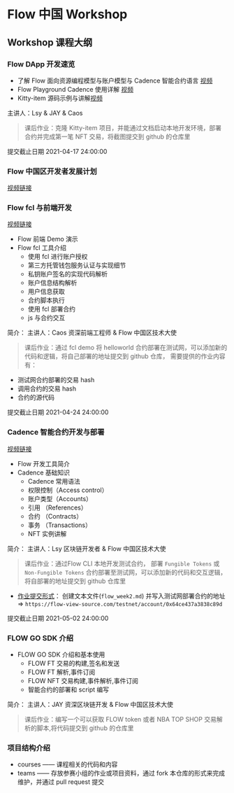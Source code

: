 # Flow 中国 Workshop

## Workshop 课程大纲

### Flow DApp 开发速览

- 了解 Flow 面向资源编程模型与账户模型与 Cadence 智能合约语言 [视频](https://www.bilibili.com/video/BV1n84y1F78J)
- Flow Playground Cadence 使用详解 [视频](https://www.bilibili.com/video/BV12v411774U)
- Kitty-item 源码示例与讲解[视频](https://www.bilibili.com/video/BV1g84y1F7Py)

主讲人：Lsy & JAY & Caos

> 课后作业：克隆 Kitty-item 项目，并能通过文档启动本地开发环境，部署合约并完成第一笔 NFT 交易，将截图提交到 github 的仓库里

提交截止日期 2021-04-17 24:00:00

### Flow 中国区开发者发展计划

[视频链接](https://www.bilibili.com/video/BV1864y1i7s3)

### Flow fcl 与前端开发
[视频链接](https://www.bilibili.com/video/BV18y4y147BM)

- Flow 前端 Demo 演示
- Flow fcl 工具介绍
  - 使用 fcl 进行账户授权
  - 第三方托管钱包服务认证与实现细节
  - 私钥账户签名的实现代码解析
  - 账户信息结构解析
  - 用户信息获取
  - 合约脚本执行
  - 使用 fcl 部署合约
  - js 与合约交互

简介：
主讲人：Caos
资深前端工程师 & Flow 中国区技术大使

> 课后作业：通过 fcl demo 将 helloworld 合约部署在测试网，可以添加新的代码和逻辑，将自己部署的地址提交到 github 仓库，
需要提供的作业内容有：
- 测试网合约部署的交易 hash
- 调用合约的交易 hash 
- 合约的源代码

提交截止日期 2021-04-24 24:00:00

### Cadence 智能合约开发与部署
[视频链接](https://www.bilibili.com/video/BV1VZ4y1F7g2)

- Flow 开发工具简介
- Cadence 基础知识
  - Cadence 常用语法
  - 权限控制（Access control）
  - 账户类型（Accounts）
  - 引用 （References）
  - 合约 （Contracts）
  - 事务 （Transactions）
  - NFT 实例讲解

简介：
主讲人：Lsy
区块链开发者 & Flow 中国区技术大使

> 课后作业：通过Flow CLI 本地开发测试合约， 部署 `Fungible Tokens` 或 `Non-Fungible Tokens` 合约部署至测试网，可以添加新的代码和交互逻辑，将自部署的地址提交到 github 仓库里

- [作业提交形式](teams/1-team-name/)： 创建文本文件(`flow_week2.md`) 并写入测试网部署合约的地址 =>  `https://flow-view-source.com/testnet/account/0x64ce437a3838c89d`

提交截止日期 2021-05-02 24:00:00

### FLOW GO SDK 介绍

- FLOW GO SDK 介绍和基本使用
    - FLOW  FT 交易的构建,签名和发送
    - FLOW  FT 解析,事件订阅
    - FLOW  NFT 交易构建,事件解析,事件订阅
    - 智能合约的部署和 script 编写

简介：
主讲人：JAY
资深区块链开发 & Flow 中国区技术大使

> 课后作业：编写一个可以获取 FLOW token 或者 NBA TOP SHOP 交易解析的脚本,将代码提交到 github 的仓库里
### 项目结构介绍

- courses —— 课程相关的代码和内容
- teams —— 存放参赛小组的作业或项目资料，通过 fork 本仓库的形式来完成维护，并通过 pull request 提交
